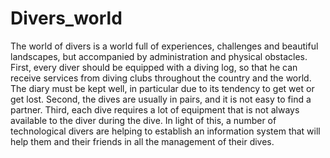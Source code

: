 # Divers_world
 The world of divers is a world full of experiences, challenges and beautiful landscapes, but accompanied by administration and physical obstacles. First, every diver should be equipped with a diving log, so that he can receive services from diving clubs throughout the country and the world. The diary must be kept well, in particular due to its tendency to get wet or get lost. Second, the dives are usually in pairs, and it is not easy to find a partner. Third, each dive requires a lot of equipment that is not always available to the diver during the dive. In light of this, a number of technological divers are helping to establish an information system that will help them and their friends in all the management of their dives.
